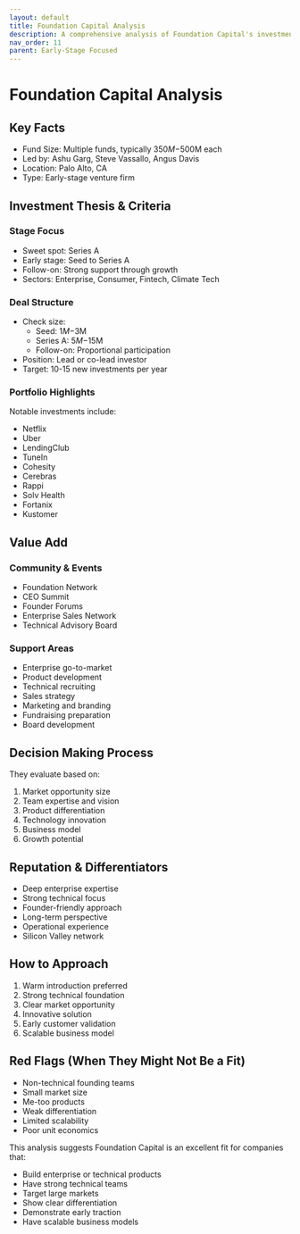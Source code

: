 ```yaml
---
layout: default
title: Foundation Capital Analysis
description: A comprehensive analysis of Foundation Capital's investment strategy, portfolio, and value proposition
nav_order: 11
parent: Early-Stage Focused
---
```


# Foundation Capital Analysis

## Key Facts
- Fund Size: Multiple funds, typically $350M-$500M each
- Led by: Ashu Garg, Steve Vassallo, Angus Davis
- Location: Palo Alto, CA
- Type: Early-stage venture firm

## Investment Thesis & Criteria

### Stage Focus
- Sweet spot: Series A
- Early stage: Seed to Series A
- Follow-on: Strong support through growth
- Sectors: Enterprise, Consumer, Fintech, Climate Tech

### Deal Structure
- Check size:
  - Seed: $1M-$3M
  - Series A: $5M-$15M
  - Follow-on: Proportional participation
- Position: Lead or co-lead investor
- Target: 10-15 new investments per year

### Portfolio Highlights
Notable investments include:
- Netflix
- Uber
- LendingClub
- TuneIn
- Cohesity
- Cerebras
- Rappi
- Solv Health
- Fortanix
- Kustomer

## Value Add

### Community & Events
- Foundation Network
- CEO Summit
- Founder Forums
- Enterprise Sales Network
- Technical Advisory Board

### Support Areas
- Enterprise go-to-market
- Product development
- Technical recruiting
- Sales strategy
- Marketing and branding
- Fundraising preparation
- Board development

## Decision Making Process
They evaluate based on:
1. Market opportunity size
2. Team expertise and vision
3. Product differentiation
4. Technology innovation
5. Business model
6. Growth potential

## Reputation & Differentiators
- Deep enterprise expertise
- Strong technical focus
- Founder-friendly approach
- Long-term perspective
- Operational experience
- Silicon Valley network

## How to Approach
1. Warm introduction preferred
2. Strong technical foundation
3. Clear market opportunity
4. Innovative solution
5. Early customer validation
6. Scalable business model

## Red Flags (When They Might Not Be a Fit)
- Non-technical founding teams
- Small market size
- Me-too products
- Weak differentiation
- Limited scalability
- Poor unit economics

This analysis suggests Foundation Capital is an excellent fit for companies that:
- Build enterprise or technical products
- Have strong technical teams
- Target large markets
- Show clear differentiation
- Demonstrate early traction
- Have scalable business models 